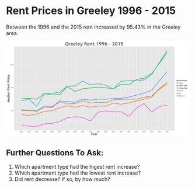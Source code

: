 Rent Prices in Greeley 1996 - 2015
================

Between the 1996 and the 2015 rent increased by 95.43% in the Greeley area.

![](../images/greeley.png)

Further Questions To Ask:
-------------------------

1.  Which apartment type had the higest rent increase?
2.  Which apartment type had the lowest rent increase?
3.  Did rent decrease? If so, by how much?
